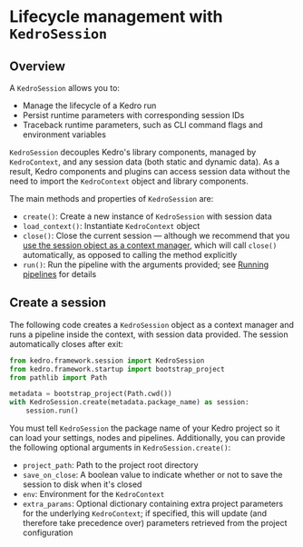 # Lifecycle management with `KedroSession`

## Overview
A `KedroSession` allows you to:

* Manage the lifecycle of a Kedro run
* Persist runtime parameters with corresponding session IDs
* Traceback runtime parameters, such as CLI command flags and environment variables

`KedroSession` decouples Kedro's library components, managed by `KedroContext`, and any session data (both static and dynamic data). As a result, Kedro components and plugins can access session data without the need to import the `KedroContext` object and library components.

The main methods and properties of `KedroSession` are:

- `create()`: Create a new instance of ``KedroSession`` with  session data
- `load_context()`: Instantiate `KedroContext` object
- `close()`: Close the current session — although we recommend that you [use the session object as a context manager](#create-a-session), which will call `close()` automatically, as opposed to calling the method explicitly
- `run()`: Run the pipeline with the arguments provided; see  [Running pipelines](../nodes_and_pipelines/run_a_pipeline) for details

## Create a session

The following code creates a `KedroSession` object as a context manager and runs a pipeline inside the context, with session data provided. The session automatically closes after exit:

```python
from kedro.framework.session import KedroSession
from kedro.framework.startup import bootstrap_project
from pathlib import Path

metadata = bootstrap_project(Path.cwd())
with KedroSession.create(metadata.package_name) as session:
    session.run()
```

You must tell `KedroSession` the package name of your Kedro project so it can load your settings, nodes and pipelines. Additionally, you can provide the following optional arguments in `KedroSession.create()`:

- `project_path`: Path to the project root directory
- `save_on_close`: A boolean value to indicate whether or not to save the session to disk when it's closed
- `env`: Environment for the `KedroContext`
- `extra_params`: Optional dictionary containing extra project parameters
for the underlying `KedroContext`; if specified, this will update (and therefore take precedence over) parameters retrieved from the project configuration
